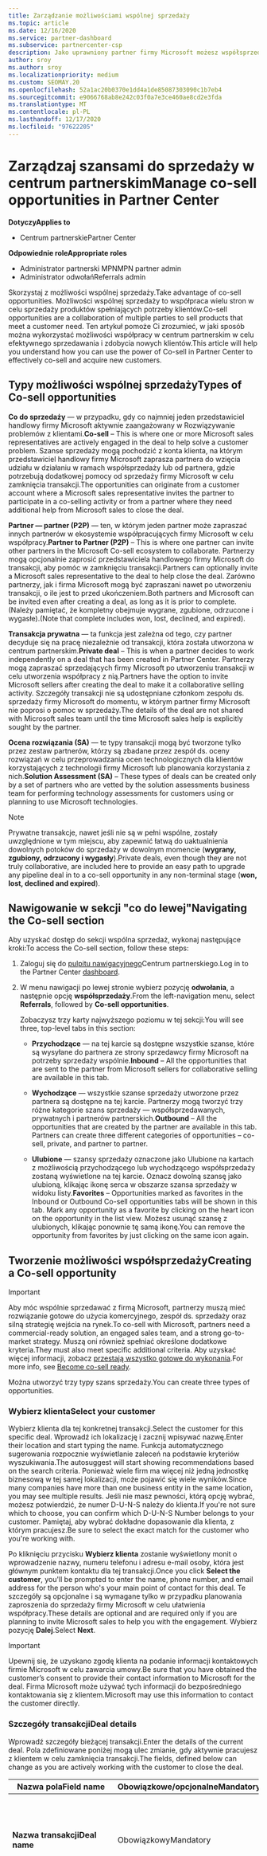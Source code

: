 ```yaml
---
title: Zarządzanie możliwościami wspólnej sprzedaży
ms.topic: article
ms.date: 12/16/2020
ms.service: partner-dashboard
ms.subservice: partnercenter-csp
description: Jako uprawniony partner firmy Microsoft możesz współsprzedawać z firmą Microsoft. Dowiedz się, jak definiować oferty, zapraszać firmę Microsoft do współpracy lub wyświetlać wysłane oferty.
author: sroy
ms.author: sroy
ms.localizationpriority: medium
ms.custom: SEOMAY.20
ms.openlocfilehash: 52a1ac20b0370e1dd4a1de85087303090c1b7eb4
ms.sourcegitcommit: e9066768ab8e242c03f0a7e3ce460ae8cd2e3fda
ms.translationtype: MT
ms.contentlocale: pl-PL
ms.lasthandoff: 12/17/2020
ms.locfileid: "97622205"
---
```

# <a name="manage-co-sell-opportunities-in-partner-center"></a><span data-ttu-id="4882a-104">Zarządzaj szansami do sprzedaży w centrum partnerskim</span><span class="sxs-lookup"><span data-stu-id="4882a-104">Manage co-sell opportunities in Partner Center</span></span>

<span data-ttu-id="4882a-105">**Dotyczy**</span><span class="sxs-lookup"><span data-stu-id="4882a-105">**Applies to**</span></span>

- <span data-ttu-id="4882a-106">Centrum partnerskie</span><span class="sxs-lookup"><span data-stu-id="4882a-106">Partner Center</span></span>

<span data-ttu-id="4882a-107">**Odpowiednie role**</span><span class="sxs-lookup"><span data-stu-id="4882a-107">**Appropriate roles**</span></span>

- <span data-ttu-id="4882a-108">Administrator partnerski MPN</span><span class="sxs-lookup"><span data-stu-id="4882a-108">MPN partner admin</span></span>
- <span data-ttu-id="4882a-109">Administrator odwołań</span><span class="sxs-lookup"><span data-stu-id="4882a-109">Referrals admin</span></span>

<span data-ttu-id="4882a-110">Skorzystaj z możliwości wspólnej sprzedaży.</span><span class="sxs-lookup"><span data-stu-id="4882a-110">Take advantage of co-sell opportunities.</span></span>  <span data-ttu-id="4882a-111">Możliwości wspólnej sprzedaży to współpraca wielu stron w celu sprzedaży produktów spełniających potrzeby klientów.</span><span class="sxs-lookup"><span data-stu-id="4882a-111">Co-sell opportunities are a collaboration of multiple parties to sell products that meet a customer need.</span></span> <span data-ttu-id="4882a-112">Ten artykuł pomoże Ci zrozumieć, w jaki sposób można wykorzystać możliwości współpracy w centrum partnerskim w celu efektywnego sprzedawania i zdobycia nowych klientów.</span><span class="sxs-lookup"><span data-stu-id="4882a-112">This article will help you understand how you can use the power of Co-sell in Partner Center to effectively co-sell and acquire new customers.</span></span>

## <a name="types-of-co-sell-opportunities"></a><span data-ttu-id="4882a-113">Typy możliwości wspólnej sprzedaży</span><span class="sxs-lookup"><span data-stu-id="4882a-113">Types of Co-sell opportunities</span></span>

<span data-ttu-id="4882a-114">**Co do sprzedaży** — w przypadku, gdy co najmniej jeden przedstawiciel handlowy firmy Microsoft aktywnie zaangażowany w Rozwiązywanie problemów z klientami.</span><span class="sxs-lookup"><span data-stu-id="4882a-114">**Co-sell** – This is where one or more Microsoft sales representatives are actively engaged in the deal to help solve a customer problem.</span></span> <span data-ttu-id="4882a-115">Szanse sprzedaży mogą pochodzić z konta klienta, na którym przedstawiciel handlowy firmy Microsoft zaprasza partnera do wzięcia udziału w działaniu w ramach współsprzedaży lub od partnera, gdzie potrzebują dodatkowej pomocy od sprzedaży firmy Microsoft w celu zamknięcia transakcji.</span><span class="sxs-lookup"><span data-stu-id="4882a-115">The opportunities can originate from a customer account where a Microsoft sales representative invites the partner to participate in a co-selling activity or from a partner where they need additional help from Microsoft sales to close the deal.</span></span>

<span data-ttu-id="4882a-116">**Partner — partner (P2P)** — ten, w którym jeden partner może zapraszać innych partnerów w ekosystemie współpracujących firmy Microsoft w celu współpracy.</span><span class="sxs-lookup"><span data-stu-id="4882a-116">**Partner to Partner (P2P)** – This is where one partner can invite other partners in the Microsoft Co-sell ecosystem to collaborate.</span></span> <span data-ttu-id="4882a-117">Partnerzy mogą opcjonalnie zaprosić przedstawiciela handlowego firmy Microsoft do transakcji, aby pomóc w zamknięciu transakcji.</span><span class="sxs-lookup"><span data-stu-id="4882a-117">Partners can optionally invite a Microsoft sales representative to the deal to help close the deal.</span></span> <span data-ttu-id="4882a-118">Zarówno partnerzy, jak i firma Microsoft mogą być zapraszani nawet po utworzeniu transakcji, o ile jest to przed ukończeniem.</span><span class="sxs-lookup"><span data-stu-id="4882a-118">Both partners and Microsoft can be invited even after creating a deal, as long as it is prior to complete.</span></span> <span data-ttu-id="4882a-119">(Należy pamiętać, że kompletny obejmuje wygrane, zgubione, odrzucone i wygasłe).</span><span class="sxs-lookup"><span data-stu-id="4882a-119">(Note that complete includes won, lost, declined, and expired).</span></span>

<span data-ttu-id="4882a-120">**Transakcja prywatna** — ta funkcja jest zależna od tego, czy partner decyduje się na pracę niezależnie od transakcji, która została utworzona w centrum partnerskim.</span><span class="sxs-lookup"><span data-stu-id="4882a-120">**Private deal** – This is when a partner decides to work independently on a deal that has been created in  Partner Center.</span></span> <span data-ttu-id="4882a-121">Partnerzy mogą zapraszać sprzedających firmy Microsoft po utworzeniu transakcji w celu utworzenia współpracy z nią.</span><span class="sxs-lookup"><span data-stu-id="4882a-121">Partners have the option to invite Microsoft sellers after creating the deal to make it a collaborative selling activity.</span></span> <span data-ttu-id="4882a-122">Szczegóły transakcji nie są udostępniane członkom zespołu ds. sprzedaży firmy Microsoft do momentu, w którym partner firmy Microsoft nie poprosi o pomoc w sprzedaży.</span><span class="sxs-lookup"><span data-stu-id="4882a-122">The details of the deal are not shared with Microsoft sales team until the time Microsoft sales help is explicitly sought by the partner.</span></span>

<span data-ttu-id="4882a-123">**Ocena rozwiązania (SA)** — te typy transakcji mogą być tworzone tylko przez zestaw partnerów, którzy są zbadane przez zespół ds. oceny rozwiązań w celu przeprowadzania ocen technologicznych dla klientów korzystających z technologii firmy Microsoft lub planowania korzystania z nich.</span><span class="sxs-lookup"><span data-stu-id="4882a-123">**Solution Assessment (SA)** – These types of deals can be created only by a set of partners who are vetted by the solution assessments business team for performing technology assessments for customers using or planning to use Microsoft technologies.</span></span>

> [!NOTE]
> <span data-ttu-id="4882a-124">Prywatne transakcje, nawet jeśli nie są w pełni wspólne, zostały uwzględnione w tym miejscu, aby zapewnić łatwą do uaktualnienia dowolnych potoków do sprzedaży w dowolnym momencie (**wygrany, zgubiony, odrzucony i wygasły**).</span><span class="sxs-lookup"><span data-stu-id="4882a-124">Private deals, even though they are not truly collaborative, are included here  to provide an easy path to upgrade any pipeline deal in to a co-sell opportunity in any non-terminal stage (**won, lost, declined and expired**).</span></span>

## <a name="navigating-the-co-sell-section"></a><span data-ttu-id="4882a-125">Nawigowanie w sekcji "co do lewej"</span><span class="sxs-lookup"><span data-stu-id="4882a-125">Navigating the Co-sell section</span></span>

<span data-ttu-id="4882a-126">Aby uzyskać dostęp do sekcji wspólna sprzedaż, wykonaj następujące kroki:</span><span class="sxs-lookup"><span data-stu-id="4882a-126">To access the Co-sell section, follow these steps:</span></span>

1. <span data-ttu-id="4882a-127">Zaloguj się do [pulpitu nawigacyjnego](https://partner.microsoft.com/dashboard)Centrum partnerskiego.</span><span class="sxs-lookup"><span data-stu-id="4882a-127">Log in to the Partner Center [dashboard](https://partner.microsoft.com/dashboard).</span></span>

2. <span data-ttu-id="4882a-128">W menu nawigacji po lewej stronie wybierz pozycję **odwołania**, a następnie opcję **współsprzedaży**.</span><span class="sxs-lookup"><span data-stu-id="4882a-128">From the left-navigation menu, select **Referrals**, followed by **Co-sell opportunities**.</span></span>

   <span data-ttu-id="4882a-129">Zobaczysz trzy karty najwyższego poziomu w tej sekcji:</span><span class="sxs-lookup"><span data-stu-id="4882a-129">You will see three, top-level tabs in this section:</span></span>

   - <span data-ttu-id="4882a-130">**Przychodzące** — na tej karcie są dostępne wszystkie szanse, które są wysyłane do partnera ze strony sprzedawcy firmy Microsoft na potrzeby sprzedaży wspólnie.</span><span class="sxs-lookup"><span data-stu-id="4882a-130">**Inbound** – All the opportunities that are sent to the partner from Microsoft sellers for collaborative selling are available in this tab.</span></span>

   - <span data-ttu-id="4882a-131">**Wychodzące** — wszystkie szanse sprzedaży utworzone przez partnera są dostępne na tej karcie. Partnerzy mogą tworzyć trzy różne kategorie szans sprzedaży — współsprzedawanych, prywatnych i partnerów partnerskich.</span><span class="sxs-lookup"><span data-stu-id="4882a-131">**Outbound** – All the opportunities that are created by the partner are available in this tab. Partners can create three different categories of opportunities – co-sell, private, and partner to partner.</span></span>

   - <span data-ttu-id="4882a-132">**Ulubione** — szansy sprzedaży oznaczone jako Ulubione na kartach z możliwością przychodzącego lub wychodzącego współsprzedaży zostaną wyświetlone na tej karcie. Oznacz dowolną szansę jako ulubioną, klikając ikonę serca w obszarze szansa sprzedaży w widoku listy.</span><span class="sxs-lookup"><span data-stu-id="4882a-132">**Favorites** – Opportunities marked as favorites in the Inbound or Outbound Co-sell opportunities tabs will be shown in this tab. Mark any opportunity as a favorite by clicking on the heart icon on the opportunity in the list view.</span></span> <span data-ttu-id="4882a-133">Możesz usunąć szansę z ulubionych, klikając ponownie tę samą ikonę.</span><span class="sxs-lookup"><span data-stu-id="4882a-133">You can remove the opportunity from favorites by just clicking on the same icon again.</span></span>

## <a name="creating-a-co-sell-opportunity"></a><span data-ttu-id="4882a-134">Tworzenie możliwości współsprzedaży</span><span class="sxs-lookup"><span data-stu-id="4882a-134">Creating a Co-sell opportunity</span></span>

> [!IMPORTANT]
> <span data-ttu-id="4882a-135">Aby móc wspólnie sprzedawać z firmą Microsoft, partnerzy muszą mieć rozwiązanie gotowe do użycia komercyjnego, zespół ds. sprzedaży oraz silną strategię wejścia na rynek.</span><span class="sxs-lookup"><span data-stu-id="4882a-135">To co-sell with Microsoft, partners need a commercial-ready solution, an engaged sales team, and a strong go-to-market strategy.</span></span> <span data-ttu-id="4882a-136">Muszą oni również spełniać określone dodatkowe kryteria.</span><span class="sxs-lookup"><span data-stu-id="4882a-136">They must also meet specific additional criteria.</span></span> <span data-ttu-id="4882a-137">Aby uzyskać więcej informacji, zobacz [przestają wszystko gotowe do wykonania](https://partner.microsoft.com/reach-customers/selling-with-microsoft#become-ready).</span><span class="sxs-lookup"><span data-stu-id="4882a-137">For more info, see [Become co-sell ready](https://partner.microsoft.com/reach-customers/selling-with-microsoft#become-ready).</span></span>

<span data-ttu-id="4882a-138">Można utworzyć trzy typy szans sprzedaży.</span><span class="sxs-lookup"><span data-stu-id="4882a-138">You can create three types of opportunities.</span></span>

### <a name="select-your-customer"></a><span data-ttu-id="4882a-139">Wybierz klienta</span><span class="sxs-lookup"><span data-stu-id="4882a-139">Select your customer</span></span>

<span data-ttu-id="4882a-140">Wybierz klienta dla tej konkretnej transakcji.</span><span class="sxs-lookup"><span data-stu-id="4882a-140">Select the customer for this specific deal.</span></span> <span data-ttu-id="4882a-141">Wprowadź ich lokalizację i zacznij wpisywać nazwę.</span><span class="sxs-lookup"><span data-stu-id="4882a-141">Enter their location and start typing the name.</span></span> <span data-ttu-id="4882a-142">Funkcja automatycznego sugerowania rozpocznie wyświetlanie zaleceń na podstawie kryteriów wyszukiwania.</span><span class="sxs-lookup"><span data-stu-id="4882a-142">The autosuggest will start showing recommendations based on the search criteria.</span></span> <span data-ttu-id="4882a-143">Ponieważ wiele firm ma więcej niż jedną jednostkę biznesową w tej samej lokalizacji, może pojawić się wiele wyników.</span><span class="sxs-lookup"><span data-stu-id="4882a-143">Since many companies have more than one business entity in the same location, you may see multiple results.</span></span> <span data-ttu-id="4882a-144">Jeśli nie masz pewności, którą opcję wybrać, możesz potwierdzić, że numer D-U-N-S należy do klienta.</span><span class="sxs-lookup"><span data-stu-id="4882a-144">If you're not sure which to choose, you can confirm which D-U-N-S Number belongs to your customer.</span></span> <span data-ttu-id="4882a-145">Pamiętaj, aby wybrać dokładne dopasowanie dla klienta, z którym pracujesz.</span><span class="sxs-lookup"><span data-stu-id="4882a-145">Be sure to select the exact match for the customer who you're working with.</span></span>

<span data-ttu-id="4882a-146">Po kliknięciu przycisku **Wybierz klienta** zostanie wyświetlony monit o wprowadzenie nazwy, numeru telefonu i adresu e-mail osoby, która jest głównym punktem kontaktu dla tej transakcji.</span><span class="sxs-lookup"><span data-stu-id="4882a-146">Once you click **Select the customer**, you'll be prompted to enter the name, phone number, and email address for the person who's your main point of contact for this deal.</span></span> <span data-ttu-id="4882a-147">Te szczegóły są opcjonalne i są wymagane tylko w przypadku planowania zaproszenia do sprzedaży firmy Microsoft w celu ułatwienia współpracy.</span><span class="sxs-lookup"><span data-stu-id="4882a-147">These details are optional and are required only if you are planning to invite Microsoft sales to help you with the engagement.</span></span> <span data-ttu-id="4882a-148">Wybierz pozycję **Dalej**.</span><span class="sxs-lookup"><span data-stu-id="4882a-148">Select **Next**.</span></span>

> [!IMPORTANT]
> <span data-ttu-id="4882a-149">Upewnij się, że uzyskano zgodę klienta na podanie informacji kontaktowych firmie Microsoft w celu zawarcia umowy.</span><span class="sxs-lookup"><span data-stu-id="4882a-149">Be sure that you have obtained the customer’s consent to provide their contact information to Microsoft for the deal.</span></span> <span data-ttu-id="4882a-150">Firma Microsoft może używać tych informacji do bezpośredniego kontaktowania się z klientem.</span><span class="sxs-lookup"><span data-stu-id="4882a-150">Microsoft may use this information to contact the customer directly.</span></span>

### <a name="deal-details"></a><span data-ttu-id="4882a-151">Szczegóły transakcji</span><span class="sxs-lookup"><span data-stu-id="4882a-151">Deal details</span></span>

<span data-ttu-id="4882a-152">Wprowadź szczegóły bieżącej transakcji.</span><span class="sxs-lookup"><span data-stu-id="4882a-152">Enter the details of the current deal.</span></span> <span data-ttu-id="4882a-153">Pola zdefiniowane poniżej mogą ulec zmianie, gdy aktywnie pracujesz z klientem w celu zamknięcia transakcji.</span><span class="sxs-lookup"><span data-stu-id="4882a-153">The fields, defined below can change as you are  actively working with the customer to close the deal.</span></span>

| <span data-ttu-id="4882a-154">**Nazwa pola**</span><span class="sxs-lookup"><span data-stu-id="4882a-154">**Field name**</span></span> | <span data-ttu-id="4882a-155">**Obowiązkowe/opcjonalne**</span><span class="sxs-lookup"><span data-stu-id="4882a-155">**Mandatory/optional**</span></span> | <span data-ttu-id="4882a-156">**Szczegóły**</span><span class="sxs-lookup"><span data-stu-id="4882a-156">**Details**</span></span> |
|-------------|--------|-------|
|<span data-ttu-id="4882a-157">**Nazwa transakcji**</span><span class="sxs-lookup"><span data-stu-id="4882a-157">**Deal name**</span></span> | <span data-ttu-id="4882a-158">Obowiązkowy</span><span class="sxs-lookup"><span data-stu-id="4882a-158">Mandatory</span></span> | <span data-ttu-id="4882a-159">Przyjazna nazwa umożliwiająca zidentyfikowanie transakcji w późniejszym czasie.</span><span class="sxs-lookup"><span data-stu-id="4882a-159">The friendly name to identify your deal at a later point of time.</span></span> |
|<span data-ttu-id="4882a-160">**Lokalizacja**</span><span class="sxs-lookup"><span data-stu-id="4882a-160">**Location**</span></span>| <span data-ttu-id="4882a-161">Obowiązkowy</span><span class="sxs-lookup"><span data-stu-id="4882a-161">Mandatory</span></span> | <span data-ttu-id="4882a-162">Zakres lokalizacji MPN odwołania.</span><span class="sxs-lookup"><span data-stu-id="4882a-162">The MPN location scope of the referral.</span></span> <span data-ttu-id="4882a-163">Odwołania do użytkowników z tym zakresem lokalizacji mogą wyświetlać odwołania, jeśli są one częścią zespołu.</span><span class="sxs-lookup"><span data-stu-id="4882a-163">Referral users with this location scope can view the referrals if they are part of the team.</span></span> <span data-ttu-id="4882a-164">Administratorzy odwołań i Administratorzy odwołań z zakresem globalnym mogą przeglądać odwołania niezależnie od lokalizacji.</span><span class="sxs-lookup"><span data-stu-id="4882a-164">Referral admins and referral admins with global scope can view the referrals irrespective of the location.</span></span> <span data-ttu-id="4882a-165">Nie można edytować lokalizacji po utworzeniu odwołania.</span><span class="sxs-lookup"><span data-stu-id="4882a-165">Location cannot be edited after creating the referral.</span></span>|
|<span data-ttu-id="4882a-166">**Szacowana wartość**</span><span class="sxs-lookup"><span data-stu-id="4882a-166">**Estimated value**</span></span> | <span data-ttu-id="4882a-167">Obowiązkowy</span><span class="sxs-lookup"><span data-stu-id="4882a-167">Mandatory</span></span> | <span data-ttu-id="4882a-168">Wartość transakcji na podstawie informacji dostępnych podczas tworzenia transakcji.</span><span class="sxs-lookup"><span data-stu-id="4882a-168">The value of the deal based on the information available while creating the deal.</span></span>|
|<span data-ttu-id="4882a-169">**Szacowana data zamknięcia**</span><span class="sxs-lookup"><span data-stu-id="4882a-169">**Estimated close date**</span></span>| <span data-ttu-id="4882a-170">Obowiązkowy</span><span class="sxs-lookup"><span data-stu-id="4882a-170">Mandatory</span></span>| <span data-ttu-id="4882a-171">Data, o którą oczekuje się zamknięcia transakcji z klientem.</span><span class="sxs-lookup"><span data-stu-id="4882a-171">The date by which you expect to close the deal with the customer.</span></span> |
|<span data-ttu-id="4882a-172">**IDENTYFIKATOR PROGRAMU CRM**</span><span class="sxs-lookup"><span data-stu-id="4882a-172">**CRM ID**</span></span>| <span data-ttu-id="4882a-173">Opcjonalne</span><span class="sxs-lookup"><span data-stu-id="4882a-173">Optional</span></span> | <span data-ttu-id="4882a-174">Oznacz rozproszenie o IDENTYFIKATORze szansy sprzedaży w odpowiednim programie CRM do śledzenia celu.</span><span class="sxs-lookup"><span data-stu-id="4882a-174">Tag the deal with the ID of the opportunity in your respective CRM for tracking purpose.</span></span>|
|<span data-ttu-id="4882a-175">**Identyfikator kampanii marketingowej**</span><span class="sxs-lookup"><span data-stu-id="4882a-175">**Marketing campaign ID**</span></span>| <span data-ttu-id="4882a-176">Opcjonalne</span><span class="sxs-lookup"><span data-stu-id="4882a-176">Optional</span></span> | <span data-ttu-id="4882a-177">Przechwyć kampanię marketingową, która spowodowała zawarcie transakcji.</span><span class="sxs-lookup"><span data-stu-id="4882a-177">Capture the marketing campaign that resulted in the deal.</span></span> <span data-ttu-id="4882a-178">To zgłoszenie może pomóc w śledzeniu zwrotu z inwestycji w pewnej kampanii, jeśli wszystkie transakcje pochodzące z kampanii mają taki sam identyfikator.</span><span class="sxs-lookup"><span data-stu-id="4882a-178">This filed can help you track the ROI of a certain campaign if you tag all the deals originating from the campaign with the same ID.</span></span>|
|<span data-ttu-id="4882a-179">**Uwagi**</span><span class="sxs-lookup"><span data-stu-id="4882a-179">**Notes**</span></span>| <span data-ttu-id="4882a-180">Opcjonalne</span><span class="sxs-lookup"><span data-stu-id="4882a-180">Optional</span></span> | <span data-ttu-id="4882a-181">Zaktualizuj wszystkie najnowsze informacje, aby zapewnić widoczność innym pracownikom firmy, którzy pracują w tej samej transakcji, lub próbując zrozumieć bieżący stan transakcji.</span><span class="sxs-lookup"><span data-stu-id="4882a-181">Update all the latest information to provide visibility to other employees from your company working on the same deal or trying to understand the current state of the deal.</span></span> <span data-ttu-id="4882a-182">Można go również użyć jako komunikacji na potrzeby dyskusji między sprzedawcami firmy Microsoft a innymi partnerami firmy.</span><span class="sxs-lookup"><span data-stu-id="4882a-182">You can also use this as a communication on record for discussions between Microsoft sellers/other partners with your company.</span></span>|

### <a name="add-team-members"></a><span data-ttu-id="4882a-183">Dodawanie członków zespołu</span><span class="sxs-lookup"><span data-stu-id="4882a-183">Add team members</span></span>

<span data-ttu-id="4882a-184">Po dodaniu szczegółów dotyczących transakcji Dodaj pracowników, którzy będą pracować nad tym konkretną.</span><span class="sxs-lookup"><span data-stu-id="4882a-184">After adding the deal details, add the employees that will be working on this specific deal.</span></span> <span data-ttu-id="4882a-185">Musisz wprowadzić nazwę, numer telefonu i adres e-mail pracownika.</span><span class="sxs-lookup"><span data-stu-id="4882a-185">You will need to enter the name, phone number, and email address of the employee.</span></span> <span data-ttu-id="4882a-186">Te szczegóły są obowiązkowe i należy mieć co najmniej jeden kontakt ze wszystkimi szczegółami wprowadzonymi w celu utworzenia transakcji.</span><span class="sxs-lookup"><span data-stu-id="4882a-186">These details are mandatory, and you need to have at least one contact with all the details entered for you to create a deal.</span></span> <span data-ttu-id="4882a-187">Te szczegóły można zmienić nawet po utworzeniu transakcji.</span><span class="sxs-lookup"><span data-stu-id="4882a-187">These details can be changed even after creating a deal.</span></span> <span data-ttu-id="4882a-188">Ostatnie kontakty z poprzednich transakcji są wyświetlane po prawej stronie, aby szybko dodać je do transakcji.</span><span class="sxs-lookup"><span data-stu-id="4882a-188">Recent contacts from your previous deals are shown on the right side for you to quickly add them to the deal.</span></span> <span data-ttu-id="4882a-189">W przypadku transakcji P2P zespół może mieć pracowników firmy i firmy, którzy wysyłają zaproszenie.</span><span class="sxs-lookup"><span data-stu-id="4882a-189">For P2P deals, the team can have employees from both your company and the company sending the invitation.</span></span>

### <a name="add-solutions"></a><span data-ttu-id="4882a-190">Dodaj rozwiązania</span><span class="sxs-lookup"><span data-stu-id="4882a-190">Add solution(s)</span></span>

<span data-ttu-id="4882a-191">W tej sekcji należy podać informacje dotyczące rozwiązań, które będą częścią tej transakcji.</span><span class="sxs-lookup"><span data-stu-id="4882a-191">In this section, you need to provide the information related to the solutions that will be part of this deal.</span></span> <span data-ttu-id="4882a-192">Jest to sekcja obowiązkowa, w której należy dodać co najmniej jedno rozwiązanie do tworzenia transakcji.</span><span class="sxs-lookup"><span data-stu-id="4882a-192">This is a mandatory section where you must add at least one solution to create a deal.</span></span> <span data-ttu-id="4882a-193">Szczegóły rozwiązania można zmienić po utworzeniu transakcji.</span><span class="sxs-lookup"><span data-stu-id="4882a-193">The solution details can be changed after creating a deal.</span></span> <span data-ttu-id="4882a-194">Istnieje wiele typów rozwiązań, które można dodać do transakcji, które opisano poniżej.</span><span class="sxs-lookup"><span data-stu-id="4882a-194">There are multiple types of solutions that can be added to a deal, which are described below</span></span>

- <span data-ttu-id="4882a-195">**Moje rozwiązania firmy:** Są to wspólne rozwiązania, które są publikowane przez firmę</span><span class="sxs-lookup"><span data-stu-id="4882a-195">**My company’s solutions:** These are co-sell ready solutions that are published by your company</span></span>
- <span data-ttu-id="4882a-196">**Firma Microsoft:** Są to rozwiązania należące do firmy Microsoft</span><span class="sxs-lookup"><span data-stu-id="4882a-196">**Microsoft:** These are solutions owned by Microsoft</span></span>
- <span data-ttu-id="4882a-197">**Inne rozwiązania innych firm:** Są to wspólne rozwiązania, które są publikowane przez innych partnerów w ekosystemie współpracujących firmy Microsoft.</span><span class="sxs-lookup"><span data-stu-id="4882a-197">**Other third-party solutions:** These are co-sell ready solutions that are published by other partners in the Microsoft co-sell ecosystem</span></span>
- <span data-ttu-id="4882a-198">**Oceny rozwiązań:** Są to typy oceny, których uprawniony partner może wybrać w zależności od potrzeb klienta</span><span class="sxs-lookup"><span data-stu-id="4882a-198">**Solution Assessments:** These are the assessment types, which an eligible partner can select based on the customer need</span></span>

> [!Important]
> <span data-ttu-id="4882a-199">Można wybrać tylko jeden typ oceny dla transakcji oceny rozwiązania i nie można dodać innych rozwiązań.</span><span class="sxs-lookup"><span data-stu-id="4882a-199">Only one assessment type can be selected for a solution assessment deal and no other solutions can be added.</span></span> <span data-ttu-id="4882a-200">Po wybraniu oceny rozwiązania partner musi wybrać lokalizację, dla której jest tworzona Ocena.</span><span class="sxs-lookup"><span data-stu-id="4882a-200">Once a solution assessment is selected, the partner has to choose the location for which the assessment is being created.</span></span> <span data-ttu-id="4882a-201">Jest to niezbędny do poprawnego wypłaty zachęt.</span><span class="sxs-lookup"><span data-stu-id="4882a-201">This is needed for correct incentive payouts.</span></span>

<span data-ttu-id="4882a-202">Gdy udostępnisz informacje o rozwiązaniu, wybierz pozycję Dalej, aby przejść do sekcji, w której można określić typ sprzedaży.</span><span class="sxs-lookup"><span data-stu-id="4882a-202">Once you have provided the solution information, select Next to move to the section where you can decide the selling type.</span></span> <span data-ttu-id="4882a-203">Dostępne są trzy opcje w przypadku wybrania rozwiązań z pierwszych trzech opcji, a nie oceny rozwiązania:</span><span class="sxs-lookup"><span data-stu-id="4882a-203">You have three options if you chose solutions from the first three options and not a solution assessment:</span></span>

<span data-ttu-id="4882a-204">**Transakcja prywatna**: w przypadku braku zaproszenia do firmy Microsoft i utworzenia zaangażowania w tym kroku będzie to typ potoku prywatnego.</span><span class="sxs-lookup"><span data-stu-id="4882a-204">**Private deal**: If you don’t invite Microsoft and create an engagement at this step, it will be of the type private pipeline.</span></span> <span data-ttu-id="4882a-205">Sprzedawcy firmy Microsoft nie będą mieli wglądu w szczegółowe informacje dotyczące tej transakcji.</span><span class="sxs-lookup"><span data-stu-id="4882a-205">Microsoft sellers will have no visibility into the details of this deal.</span></span>

> [!Important]
> <span data-ttu-id="4882a-206">Rejestracja transakcji nie ma zastosowania do prywatnych transakcji.</span><span class="sxs-lookup"><span data-stu-id="4882a-206">Deal registration is not applicable for Private deals.</span></span> <span data-ttu-id="4882a-207">Należy zachować ostrożność podczas tworzenia prywatnej transakcji z kwalifikującymi się rozwiązaniami, ponieważ nie będą one kwalifikować się do rejestracji transakcji w centrum partnerskim.</span><span class="sxs-lookup"><span data-stu-id="4882a-207">Exercise caution while creating a private deal with incentive eligible solutions as they will not be eligible for deal registration in Partner Center.</span></span>

<span data-ttu-id="4882a-208">Sprzedaż w ramach tej samej **transakcji:** W przypadku wybrania opcji innej niż domyślny wybór dla pytania **"zidentyfikuj typ pomocy, którą lubisz od firmy Microsoft"**, rozpatruje, gdzie sprzedawca firmy Microsoft może pomóc Ci w zamknięciu transakcji.</span><span class="sxs-lookup"><span data-stu-id="4882a-208">**Co-sell deal:** If you select any option other than the default selection for the question **“Identify the type of help you'd like from Microsoft”**, the deal turns in to a co-sell deal where a Microsoft seller can potentially help you with closing the deal.</span></span> <span data-ttu-id="4882a-209">Prośba o pomoc od firmy Microsoft nie gwarantuje, że sprzedawca firmy Microsoft weźmie udział w transakcji.</span><span class="sxs-lookup"><span data-stu-id="4882a-209">A request for help from Microsoft is no guarantee that a Microsoft seller will participate in the deal.</span></span> <span data-ttu-id="4882a-210">Przedstawiciele sprzedaży firmy Microsoft mają 14 dni, aby zdecydować, czy chcą wziąć udział w programie.</span><span class="sxs-lookup"><span data-stu-id="4882a-210">Microsoft sales representatives have 14 days to decide if they want to participate.</span></span> <span data-ttu-id="4882a-211">W sekcji uwagi upewnij się, że chcesz zidentyfikować odpowiedni typ pomocy.</span><span class="sxs-lookup"><span data-stu-id="4882a-211">In the notes section, be sure to identify the type of help you want.</span></span>

<span data-ttu-id="4882a-212">**Transakcja partnerska-partner (P2P)**: można zaprosić innych partnerów do rozpatrzenia przez kliknięcie linku partnera zaproszenia.</span><span class="sxs-lookup"><span data-stu-id="4882a-212">**Partner to Partner (P2P) deal**: You can invite other partners to the deal by clicking on the Invite partner link.</span></span> <span data-ttu-id="4882a-213">Poniżej znajduje się proces tworzenia transakcji P2P.</span><span class="sxs-lookup"><span data-stu-id="4882a-213">Below is the process for creating a P2P deal.</span></span>

- <span data-ttu-id="4882a-214">**Wybierz partnera:** Po kliknięciu pozycji Zaproś partnera będzie można rozpocząć wpisywanie nazwy partnera, aby uzyskać sugerowaną listę partnerów pasujących do nazwy, która została wprowadzona.</span><span class="sxs-lookup"><span data-stu-id="4882a-214">**Select a partner:** After clicking on Invite partner, you will be able to  start typing the partner name to get suggested list of partners matching the name that you are entering.</span></span> <span data-ttu-id="4882a-215">Wybierz partnera, który Cię interesuje, aby wypełnić dodatkowe informacje dla danego partnera.</span><span class="sxs-lookup"><span data-stu-id="4882a-215">Select the partner you are interested in to fill additional details for that partner.</span></span> <span data-ttu-id="4882a-216">Możesz wyszukać partnerów, którzy znajdują się w ekosystemie współpracujących firmy Microsoft, i są transakcyjne w centrum partnerskim.</span><span class="sxs-lookup"><span data-stu-id="4882a-216">You can only search for partners who are in the Microsoft Co-sell ecosystem and are transacting in Partner Center.</span></span>

- <span data-ttu-id="4882a-217">**Szacowana data zamknięcia:** Jest to data, o którą zaproszony Partner powinien zakończyć swoją część transakcji.</span><span class="sxs-lookup"><span data-stu-id="4882a-217">**Estimated close date:** This is the date by which you expect the invited partner to complete their part of the deal.</span></span> <span data-ttu-id="4882a-218">Data jest wstępnie wypełniona, aby można było zmodyfikować datę tylko w razie potrzeby.</span><span class="sxs-lookup"><span data-stu-id="4882a-218">The date is pre-filled so that you can choose to modify the date only if necessary.</span></span> <span data-ttu-id="4882a-219">Jest to pole wymagane i może być edytowane przez partnera, który jest zapraszany po utworzeniu transakcji.</span><span class="sxs-lookup"><span data-stu-id="4882a-219">It is a mandatory field and can be edited by the partner you are inviting after creating the deal.</span></span> <span data-ttu-id="4882a-220">Nie można zmodyfikować tego pola po utworzeniu transakcji.</span><span class="sxs-lookup"><span data-stu-id="4882a-220">You can’t modify this field after creating the deal.</span></span>

- <span data-ttu-id="4882a-221">**Szacowana wartość i waluta:** Jest to wartość, którą zaproszony Partner będzie miał w ogólnej transakcji.</span><span class="sxs-lookup"><span data-stu-id="4882a-221">**Estimated value and currency:** This is the value of the deal that the invited partner will have in the overall deal.</span></span> <span data-ttu-id="4882a-222">Upewnij się, że wprowadzasz poprawną wartość w tym miejscu, aby zaproszony partner mógł zdecydować, czy chcą być częścią transakcji.</span><span class="sxs-lookup"><span data-stu-id="4882a-222">Make sure that you enter correct value here so that the invited partner can decide if they want to be a part of the deal or not.</span></span> <span data-ttu-id="4882a-223">Zaproszony partner może zmienić tę wartość po utworzeniu transakcji.</span><span class="sxs-lookup"><span data-stu-id="4882a-223">The invited partner can change this value after creating the deal.</span></span> <span data-ttu-id="4882a-224">Nie można zmodyfikować tego pola po utworzeniu transakcji.</span><span class="sxs-lookup"><span data-stu-id="4882a-224">You cannot modify this field after creating the deal.</span></span>

- <span data-ttu-id="4882a-225">**Uwagi:** Dodaj szczegóły dotyczące przyczyny zapraszania partnera jako części tej transakcji.</span><span class="sxs-lookup"><span data-stu-id="4882a-225">**Notes:** Add the details for why you are inviting the partner to be a part of this deal.</span></span> <span data-ttu-id="4882a-226">Szczegółowe informacje pomogą w zaproszeniu partnera zdecydować, czy chcą wziąć udział w programie.</span><span class="sxs-lookup"><span data-stu-id="4882a-226">Detailed information will help the invited partner to decide if they want to participate.</span></span>

- <span data-ttu-id="4882a-227">**Dodaj zespół:** Dodaj pracowników z firmy, którzy będą pracować z zaproszonym partnerem.</span><span class="sxs-lookup"><span data-stu-id="4882a-227">**Add your team:** Add the employees from your company who will be working with the invited partner.</span></span> <span data-ttu-id="4882a-228">Jeśli zaproszony partner zaakceptuje daną transpozycję, może dodać własnych pracowników, aby obie firmy miały wgląd w całą współpracę zespołową.</span><span class="sxs-lookup"><span data-stu-id="4882a-228">If the invited partner accepts the deal, they can add their own employees so that both companies have a view of the entire team collaborating on the deal.</span></span> <span data-ttu-id="4882a-229">Te szczegóły można modyfikować tylko przed utworzeniem transakcji.</span><span class="sxs-lookup"><span data-stu-id="4882a-229">You can only modify these details before creating the deal.</span></span> <span data-ttu-id="4882a-230">Szczegóły pracownika wprowadzone w danych dotyczących transakcji są wstępnie wypełnione, aby ułatwić wybranie pracowników, którzy pracują z tym konkretnym partnerem.</span><span class="sxs-lookup"><span data-stu-id="4882a-230">Employee details entered in your deal data are pre-filled to make it easier for you to choose the employees who be working with this specific partner.</span></span>

- <span data-ttu-id="4882a-231">**Dodawanie rozwiązań:**  Dodaj rozwiązania, które mają zostać wprowadzone przez partnera zaproszonego do tabeli.</span><span class="sxs-lookup"><span data-stu-id="4882a-231">**Add solutions:**  Add the solutions that you want the invited partner to bring to the table.</span></span> <span data-ttu-id="4882a-232">Co najmniej jedno rozwiązanie jest obowiązkowe.</span><span class="sxs-lookup"><span data-stu-id="4882a-232">At least one solution is mandatory.</span></span> <span data-ttu-id="4882a-233">Zaproszony partner może zmodyfikować rozwiązania po zaakceptowaniu zaproszenia.</span><span class="sxs-lookup"><span data-stu-id="4882a-233">The invited partner can modify the solutions once they accept the invitation.</span></span>

- <span data-ttu-id="4882a-234">**Zidentyfikuj typ pomocy:** Zidentyfikuj typ pomocy: na koniec Zidentyfikuj potrzebną pomoc od partnera zaproszonego.</span><span class="sxs-lookup"><span data-stu-id="4882a-234">**Identify the type of help:** Identify the type of help:  Finally, identify the specific help you need from the invited partner.</span></span>

<span data-ttu-id="4882a-235">Powtórz tę czynność dla wszystkich partnerów, którzy chcą zaprosić do tej transakcji.</span><span class="sxs-lookup"><span data-stu-id="4882a-235">Repeat this for all the partners you want to invite to be a part of this deal.</span></span> <span data-ttu-id="4882a-236">Partnerowi zajmującemu się współdziałaniem może być również sprzedawca firmy Microsoft, w którym Zapraszamy firmę Microsoft i jej partnerów do zawarcia umowy.</span><span class="sxs-lookup"><span data-stu-id="4882a-236">A partner to partner deal can also have Microsoft seller involved where you are inviting both Microsoft and the partners to the deal.</span></span> <span data-ttu-id="4882a-237">Możesz również zaprosić firmę Microsoft i partnerów później, po utworzeniu transakcji.</span><span class="sxs-lookup"><span data-stu-id="4882a-237">You can also invite both Microsoft and the partners later, after creating the deal.</span></span>

## <a name="responding-to-a-co-sell-opportunity"></a><span data-ttu-id="4882a-238">Reagowanie na okazję do sprzedaży</span><span class="sxs-lookup"><span data-stu-id="4882a-238">Responding to a co-sell opportunity</span></span>

<span data-ttu-id="4882a-239">Każda szansa sprzedaży jest przenoszona przez cały cykl życia.</span><span class="sxs-lookup"><span data-stu-id="4882a-239">Each opportunity moves through a life cycle of its own.</span></span>

### <a name="received-stage"></a><span data-ttu-id="4882a-240">Otrzymany etap</span><span class="sxs-lookup"><span data-stu-id="4882a-240">Received stage</span></span>

<span data-ttu-id="4882a-241">Jeśli na tym etapie otrzymasz nową okazję do sprzedaży od sprzedawcy firmy Microsoft lub z innych partnerów w ekosystemie współpracujących firmy Microsoft, zapoznaj się ze szczegółowymi informacjami i możesz skontaktować się z klientem, aby dowiedzieć się więcej o ich potrzebach biznesowych.</span><span class="sxs-lookup"><span data-stu-id="4882a-241">In this stage, if you have received a new Co-sell opportunity either from a Microsoft seller or from other partners in the Microsoft Co-sell ecosystem, review the details, and feel free to contact the customer if you want to learn more about their business needs.</span></span> <span data-ttu-id="4882a-242">Na tym etapie można wykonać dwie czynności.</span><span class="sxs-lookup"><span data-stu-id="4882a-242">You can take two actions in this stage.</span></span> <span data-ttu-id="4882a-243">Zaakceptuj lub Odrzuć odwołanie:</span><span class="sxs-lookup"><span data-stu-id="4882a-243">accept or decline the referral:</span></span>

- <span data-ttu-id="4882a-244">**Zaakceptuj:** Wprowadź nazwę transakcji, Edytuj szacowaną wartość transakcji i szacowany okres zakupu na podstawie przeglądu.</span><span class="sxs-lookup"><span data-stu-id="4882a-244">**Accept:** Enter a name for the deal, edit the estimated deal value, and the estimated purchase timeframe based on your review.</span></span> <span data-ttu-id="4882a-245">Po nawiązaniu kontaktu z klientem należy podać informacje w polu **uwagi** , aby dowiedzieć się więcej o tym, czego szuka klient.</span><span class="sxs-lookup"><span data-stu-id="4882a-245">Once you established the contact with the customer, you should provide info in the **Notes** field to explain more about what the customer is looking for.</span></span> <span data-ttu-id="4882a-246">Opcjonalnie możesz wprowadzić identyfikator programu CRM (tylko w przypadku odwołania), identyfikator kampanii marketingowej, który spowodował odpowiednią okazję i dodać kontakty z firmy, która będzie działać w ramach tej transakcji.</span><span class="sxs-lookup"><span data-stu-id="4882a-246">You can optionally enter your CRM ID here (for your reference only), the marketing campaign ID that resulted in the respective opportunity and add contacts from your company who will be working on this deal.</span></span>

- <span data-ttu-id="4882a-247">Gdy skończysz, wybierz pozycję **dalej**.</span><span class="sxs-lookup"><span data-stu-id="4882a-247">When you're finished, select **Next**.</span></span> <span data-ttu-id="4882a-248">Przeniesiemy odwołanie na **kolejny etap**, co oznacza, że planujesz aktywnie współpracować z klientem w celu rozwiązania ich potrzeb.</span><span class="sxs-lookup"><span data-stu-id="4882a-248">We'll move the referral to **the next stage**, which means you plan to actively engage with the customer to address their need.</span></span> <span data-ttu-id="4882a-249">Będziemy również używać tych informacji, aby pomóc w znalezieniu podobnych transakcji w przyszłości.</span><span class="sxs-lookup"><span data-stu-id="4882a-249">We'll also use this information to help you find similar deals in the future.</span></span>

- <span data-ttu-id="4882a-250">**Odrzuć**: Wybierz przyczynę odrzucenia transakcji i Dodaj wszelkie uwagi, które chcesz dołączyć, a następnie wybierz pozycję **Zamknij**.</span><span class="sxs-lookup"><span data-stu-id="4882a-250">**Decline**: Select the reason you're declining the deal and add any notes you'd like to include, then select **Close deal**.</span></span> <span data-ttu-id="4882a-251">Archiwizujemy go jako **odrzucony** i powiadomi firmę Microsoft lub partnera, który wysłał Ci tę okazję.</span><span class="sxs-lookup"><span data-stu-id="4882a-251">We'll archive it as **Declined** and notify either Microsoft or the partner who sent you this opportunity.</span></span>

- <span data-ttu-id="4882a-252">Jeśli nie odpowiesz w wyznaczonym czasie (obecnie 14 dni), będziemy archiwizować ją jako **wygasłą** i powiadomić firmę Microsoft lub partnera, który wysłał tę możliwość.</span><span class="sxs-lookup"><span data-stu-id="4882a-252">If you don't respond within the allotted time (currently 14 days), we'll archive it as **Expired** and notify either Microsoft or the partner who sent you this opportunity.</span></span>

### <a name="accepted-stage"></a><span data-ttu-id="4882a-253">Zaakceptowany etap</span><span class="sxs-lookup"><span data-stu-id="4882a-253">Accepted stage</span></span>

<span data-ttu-id="4882a-254">Pracuj w celu zamknięcia transakcji z klientem.</span><span class="sxs-lookup"><span data-stu-id="4882a-254">Work to close the deal with the customer.</span></span> <span data-ttu-id="4882a-255">Jeśli chcesz zmienić wszystkie informacje podane dla zaakceptowanego odwołania, wybierz pozycję **Edytuj**.</span><span class="sxs-lookup"><span data-stu-id="4882a-255">If you want to change any of the information you've provided for an accepted referral, select **Edit**.</span></span> <span data-ttu-id="4882a-256">Następnie można zaktualizować nazwę transakcji, szacowaną datę zakupu, szacowaną wartość, notatki, identyfikator CRM i/lub identyfikator kampanii marketingowej.</span><span class="sxs-lookup"><span data-stu-id="4882a-256">You can then update the deal name, estimated purchase date, estimated value, notes, CRM ID and/or the marketing campaign ID.</span></span>  <span data-ttu-id="4882a-257">Możesz również wybrać pozycję **Dodaj zespół** , aby podać imię i nazwisko, numer telefonu i adresy e-mail osób, które pracują nad pracą.</span><span class="sxs-lookup"><span data-stu-id="4882a-257">You can also select **Add your team** to provide the name, phone number, and email addresses of any additional people who are working on the deal.</span></span> <span data-ttu-id="4882a-258">Rozwiązania można także edytować w zależności od potrzeb klientów.</span><span class="sxs-lookup"><span data-stu-id="4882a-258">Solutions can also be edited based on the customer need.</span></span>

<span data-ttu-id="4882a-259">Wszystkie utworzone przez Ciebie oferty są domyślnie w akceptowanym etapie.</span><span class="sxs-lookup"><span data-stu-id="4882a-259">All the deals you have created are in Accepted stage by default.</span></span>

<span data-ttu-id="4882a-260">Po rozpoczęciu pracy nad pracą możesz podać szczegóły postępu wykonywanego przez oznaczenie etapów sprzedaży w cyklu życia transakcji.</span><span class="sxs-lookup"><span data-stu-id="4882a-260">Once you started working on the deal, you can provide the details of the progress that you are making by marking the sales stages in the deal lifecycle.</span></span> <span data-ttu-id="4882a-261">Cykl życia transakcji obejmuje cztery etapy od wstępnego przyjęcia lub utworzenia, a ostatecznie wygrane lub utracone etapy, jak wspomniano poniżej.</span><span class="sxs-lookup"><span data-stu-id="4882a-261">There are four stages in the deal lifecycle apart from the initial acceptance or creation and the final won or lost stages as mentioned below.</span></span> <span data-ttu-id="4882a-262">Podanie tych szczegółów jest opcjonalne, ale zdecydowanie zaleca się ich udostępnienie, aby uzyskać pomoc techniczną od przedstawicieli sprzedaży firmy Microsoft w ramach transakcji współsprzedaży.</span><span class="sxs-lookup"><span data-stu-id="4882a-262">Providing these details is optional, but you are highly encouraged to share these to get stage appropriate help from Microsoft sales representatives in a Co-sell deal.</span></span>

:::image type="content" source="images/pscmigration/salesstage.png" alt-text="Obraz przedstawiający cykl życia transakcji, w którym można oznaczyć etap sprzedaży.":::

> [!Note]
> <span data-ttu-id="4882a-264">Etapy sprzedaży różnią się w zależności od tego, czy transakcja jest przedmiotem oceny rozwiązania.</span><span class="sxs-lookup"><span data-stu-id="4882a-264">The sales stages will vary if the deal is a solution assessment deal.</span></span> <span data-ttu-id="4882a-265">Oznaczenie etapu sprzedaży jest również **obowiązkowe** w przypadku transakcji oceny rozwiązań.</span><span class="sxs-lookup"><span data-stu-id="4882a-265">Marking sales stage is also **mandatory** for solution assessment deals.</span></span> <span data-ttu-id="4882a-266">Przycisk **kupione** zostanie włączony dopiero po oznaczeniu wszystkich etapów sprzedaży jako ukończonych przez partnera.</span><span class="sxs-lookup"><span data-stu-id="4882a-266">**Won** button will be enabled only after all the sales stages are marked as complete by the partner.</span></span>

<span data-ttu-id="4882a-267">Poniżej znajduje się tabela przedstawiająca etapy sprzedaży i odpowiadające im wartości procentowe dla transakcji innych niż oceny rozwiązań określone przez system referencyjny Centrum partnerskiego firmy Microsoft.</span><span class="sxs-lookup"><span data-stu-id="4882a-267">Below is the table showing the sales stages and the corresponding percentages for deals other than solution assessments as determined by the Microsoft Partner Center referrals system.</span></span>

|<span data-ttu-id="4882a-268">**Nazwa etapu sprzedaży**</span><span class="sxs-lookup"><span data-stu-id="4882a-268">**Sales stage name**</span></span>|<span data-ttu-id="4882a-269">**Procent etapu sprzedaży**</span><span class="sxs-lookup"><span data-stu-id="4882a-269">**Sales stage percentage**</span></span>|<span data-ttu-id="4882a-270">**Definicja etapu sprzedaży**</span><span class="sxs-lookup"><span data-stu-id="4882a-270">**Definition of sales stage**</span></span>|
|:----|:-----|:-----|
|<span data-ttu-id="4882a-271">Utworzone</span><span class="sxs-lookup"><span data-stu-id="4882a-271">Created</span></span>|<span data-ttu-id="4882a-272">10%</span><span class="sxs-lookup"><span data-stu-id="4882a-272">10%</span></span>|<span data-ttu-id="4882a-273">Tworzenie transakcji wychodzącej.</span><span class="sxs-lookup"><span data-stu-id="4882a-273">Creating an outbound deal.</span></span>|
|<span data-ttu-id="4882a-274">Zaakceptowano</span><span class="sxs-lookup"><span data-stu-id="4882a-274">Accepted</span></span>|<span data-ttu-id="4882a-275">10%</span><span class="sxs-lookup"><span data-stu-id="4882a-275">10%</span></span>|<span data-ttu-id="4882a-276">Akceptowanie transakcji przychodzącej.</span><span class="sxs-lookup"><span data-stu-id="4882a-276">Accepting an inbound deal.</span></span>|
|<span data-ttu-id="4882a-277">Zakwalifikowane</span><span class="sxs-lookup"><span data-stu-id="4882a-277">Qualified</span></span>|<span data-ttu-id="4882a-278">20%</span><span class="sxs-lookup"><span data-stu-id="4882a-278">20%</span></span>|<span data-ttu-id="4882a-279">Zakwalifikowanie wartości transakcji i wymagań klienta przed dalszym kontynuowaniem.</span><span class="sxs-lookup"><span data-stu-id="4882a-279">Qualifying the value of the deal and the customer requirements before proceeding further.</span></span>|
|<span data-ttu-id="4882a-280">Przygotowany</span><span class="sxs-lookup"><span data-stu-id="4882a-280">Developed</span></span>|<span data-ttu-id="4882a-281">40%</span><span class="sxs-lookup"><span data-stu-id="4882a-281">40%</span></span>|<span data-ttu-id="4882a-282">Opracowywanie dalszych informacji w celu zrozumienia szczegółowych wymagań w celu przygotowania koncepcji lub wszelkich innych artefaktów wymaganych do formalnej propozycji.</span><span class="sxs-lookup"><span data-stu-id="4882a-282">Developing the deal further to understand the detailed requirements to either prepare a POC or any other artifacts required for a formal proposal.</span></span>|
|<span data-ttu-id="4882a-283">Proponowane</span><span class="sxs-lookup"><span data-stu-id="4882a-283">Proposed</span></span>|<span data-ttu-id="4882a-284">60%</span><span class="sxs-lookup"><span data-stu-id="4882a-284">60%</span></span>|<span data-ttu-id="4882a-285">Dokonanie formalnej propozycji klienta na podstawie ich wymagań.</span><span class="sxs-lookup"><span data-stu-id="4882a-285">Making a formal proposal to the customer based on their requirements.</span></span>|
|<span data-ttu-id="4882a-286">Wynegocjowanym</span><span class="sxs-lookup"><span data-stu-id="4882a-286">Negotiated</span></span>|<span data-ttu-id="4882a-287">80%</span><span class="sxs-lookup"><span data-stu-id="4882a-287">80%</span></span>|<span data-ttu-id="4882a-288">Negocjowanie ostatecznych terminów w oparciu o propozycję uzyskania stanu końcowego — wygrywające lub tracące ofertę.</span><span class="sxs-lookup"><span data-stu-id="4882a-288">Negotiating the final terms based on the proposal to get to the final state – winning or losing the deal.</span></span>|
|<span data-ttu-id="4882a-289">Uzyskany</span><span class="sxs-lookup"><span data-stu-id="4882a-289">Won</span></span>|<span data-ttu-id="4882a-290">100%</span><span class="sxs-lookup"><span data-stu-id="4882a-290">100%</span></span>|<span data-ttu-id="4882a-291">Oznaczanie transakcji jako wygranej.</span><span class="sxs-lookup"><span data-stu-id="4882a-291">Marking the deal as won.</span></span>|

<span data-ttu-id="4882a-292">Gdy skończysz, możesz wykonać jedną z dwóch akcji, które oznaczają transakcję jako **wygraną** lub **utraconą** , aby zgłosić wynik.</span><span class="sxs-lookup"><span data-stu-id="4882a-292">When you're finished, you can take one of the two actions, which are marking the deal as **Won** or **Lost** to report the outcome.</span></span>

> [!Note]
> <span data-ttu-id="4882a-293">Nie jest konieczne, aby firma była zgodna z tymi samymi etapami sprzedaży.</span><span class="sxs-lookup"><span data-stu-id="4882a-293">It is not necessary that your company follows the same sales stages.</span></span> <span data-ttu-id="4882a-294">Jest to sposób, w jaki centrum partnerskie rozpoznaje etapy sprzedaży transakcji i automatycznie mapuje etapy firmy na te standardowe etapy, jeśli przekazujesz te wartości przy użyciu interfejsu API.</span><span class="sxs-lookup"><span data-stu-id="4882a-294">This is how Partner Center recognizes the deal sales stages and will automatically map the stages of your company to these standard stages if you are passing these values using the API.</span></span> <span data-ttu-id="4882a-295">W przypadku korzystania z środowiska partnerskiego centrum danych wartości procentowe, jak pokazano w tabeli, są używane do oznaczania etapów sprzedaży.</span><span class="sxs-lookup"><span data-stu-id="4882a-295">If you are using the Partner Center UX, the percentages as shown in the table are used to mark the sales stages.</span></span>

> [!Important]
> <span data-ttu-id="4882a-296">W przypadku niektórych kwalifikujących się rozwiązań po wybraniu opcji kupione zostanie wyświetlony monit o podanie dodatkowych informacji w celu zarejestrowania swojej transakcji.</span><span class="sxs-lookup"><span data-stu-id="4882a-296">For certain eligible solutions, after you select Won, you'll be asked to provide additional information to register your deal.</span></span> <span data-ttu-id="4882a-297">Firma Microsoft zapoznaje się z informacjami podanymi tutaj i może poprosił o dodatkowe szczegóły podczas procesu recenzowania.</span><span class="sxs-lookup"><span data-stu-id="4882a-297">Microsoft will review the info you provide here and may ask for additional details during the review process.</span></span> <span data-ttu-id="4882a-298">Aby uzyskać więcej informacji, zobacz [Rejestrowanie Twoich transakcji](register-deals.md).</span><span class="sxs-lookup"><span data-stu-id="4882a-298">For more information, see [Register your deals](register-deals.md).</span></span>

<span data-ttu-id="4882a-299">Transakcja będzie kwalifikować się do rejestracji transakcji tylko wtedy, gdy spełnia ona wszystkie poniższe kryteria.</span><span class="sxs-lookup"><span data-stu-id="4882a-299">A deal will be eligible for deal registration only if it meets all the below criteria.</span></span>

1. <span data-ttu-id="4882a-300">Firma Microsoft zaprasza do zawarcia umowy.</span><span class="sxs-lookup"><span data-stu-id="4882a-300">Microsoft is invited to the deal.</span></span>
2. <span data-ttu-id="4882a-301">Firma Microsoft zaakceptował zaproszenie lub oznaczył je jako kupione.</span><span class="sxs-lookup"><span data-stu-id="4882a-301">Microsoft has either accepted the invitation or marked the deal as won.</span></span> <span data-ttu-id="4882a-302">Informacje o stanie firmy Microsoft można zrozumieć, przeglądając kartę firmy Microsoft poniżej szczegółów dotyczących transakcji.</span><span class="sxs-lookup"><span data-stu-id="4882a-302">You can understand the Microsoft status by looking at the Microsoft card below your deal details.</span></span>
3. <span data-ttu-id="4882a-303">W ramach tej umowy istnieje rozwiązanie kwalifikujące się do zachęty.</span><span class="sxs-lookup"><span data-stu-id="4882a-303">There is an incentive eligible solution in the deal.</span></span>

> [!Important]
> <span data-ttu-id="4882a-304">Zarejestruj rozwartą transpozycję tylko wtedy, gdy nazwa firmy i kwalifikujące się rozwiązanie do zachęcania są wyraźnie określone w umowie z klientem.</span><span class="sxs-lookup"><span data-stu-id="4882a-304">Register the deal only if your company name and the incentive eligible solution in the deal are clearly mentioned in the contract with the customer.</span></span>

<span data-ttu-id="4882a-305">Jeśli transakcja kwalifikuje się do rejestracji transakcji, zostanie dodany dodatkowy punkt kontrolny do cyklu życia transakcji o nazwie "Rejestracja transakcji", jak pokazano poniżej.</span><span class="sxs-lookup"><span data-stu-id="4882a-305">If the deal is eligible for deal registration, there will be additional milestone added to the lifecycle of the deal called "Deal registration" as shown below.</span></span>

:::image type="content" source="images/pscmigration/dealregstages.png" alt-text="Obraz przedstawiający cykl życia transakcji, czyli lokalizację, z której można zainicjować rejestrację transakcji.":::

<span data-ttu-id="4882a-307">Możesz zdecydować się na zarejestrowanie transakcji natychmiast po oznaczeniu transakcji jako wygranej lub w późniejszym czasie za pomocą przycisku **Rejestruj** cykl życia.</span><span class="sxs-lookup"><span data-stu-id="4882a-307">You can choose to register the deal immediately after marking the deal as won or at a later point in time through the deal lifecycle **Register now** button.</span></span>
<span data-ttu-id="4882a-308">Po zarejestrowaniu transakcji można wyświetlić postęp weryfikacji transakcji z tego samego cyklu życia.</span><span class="sxs-lookup"><span data-stu-id="4882a-308">Once the deal is registered, you can view the progress of the deal validation from the same lifecycle.</span></span> <span data-ttu-id="4882a-309">Jeśli w Twojej firmie jest wymagana jakakolwiek akcja, w widoku cyklu życia transakcji są wyświetlane odpowiednie błędy.</span><span class="sxs-lookup"><span data-stu-id="4882a-309">If there is any action required from your company, appropriate errors are shown in the deal lifecycle view.</span></span> <span data-ttu-id="4882a-310">Transakcja przechodzi w stan zamknięty po zakończeniu sprawdzania poprawności transakcji.</span><span class="sxs-lookup"><span data-stu-id="4882a-310">The deal goes into the closed state when the deal validation is complete.</span></span>

> [!Important]
> <span data-ttu-id="4882a-311">Zarówno przegląd transakcji, jak i ostateczny stan weryfikacji są stosowane tylko w przypadku transakcji związanych z współsprzedażą.</span><span class="sxs-lookup"><span data-stu-id="4882a-311">Both the deal review and the final validation status are applicable only for the IP Co-sell deals.</span></span>

### <a name="combinations"></a><span data-ttu-id="4882a-312">Kombinacje</span><span class="sxs-lookup"><span data-stu-id="4882a-312">Combinations</span></span>

<span data-ttu-id="4882a-313">W poniższej tabeli przedstawiono kombinacje osób, które mogą być zapraszane na tym etapie transakcji.</span><span class="sxs-lookup"><span data-stu-id="4882a-313">The table below shows the combinations of who can be invited at this stage of the deal.</span></span>

|<span data-ttu-id="4882a-314">**Pierwotny typ transakcji**</span><span class="sxs-lookup"><span data-stu-id="4882a-314">**Original deal type**</span></span>|<span data-ttu-id="4882a-315">**Kto może zostać zaproszony**</span><span class="sxs-lookup"><span data-stu-id="4882a-315">**Who can be invited**</span></span>|<span data-ttu-id="4882a-316">**Uwagi**</span><span class="sxs-lookup"><span data-stu-id="4882a-316">**Notes**</span></span>|
|-----|:-----|:-----|
|<span data-ttu-id="4882a-317">Prywatny</span><span class="sxs-lookup"><span data-stu-id="4882a-317">Private</span></span>|<span data-ttu-id="4882a-318">Firma Microsoft i/lub inni partnerzy</span><span class="sxs-lookup"><span data-stu-id="4882a-318">Microsoft and/or other partners</span></span>|<span data-ttu-id="4882a-319">Transakcja zostanie uaktualniona do wersji dostosowanej w przypadku zaproszenia do firmy Microsoft.</span><span class="sxs-lookup"><span data-stu-id="4882a-319">The deal will be upgraded to Co-sell if Microsoft is invited.</span></span>|
|<span data-ttu-id="4882a-320">Sprzedawanie</span><span class="sxs-lookup"><span data-stu-id="4882a-320">Co-sell</span></span>|<span data-ttu-id="4882a-321">Inni partnerzy</span><span class="sxs-lookup"><span data-stu-id="4882a-321">Other partners</span></span>|<span data-ttu-id="4882a-322">Inni partnerzy mogą być zapraszani tylko wtedy, gdy firma zainicjowała transokazję.</span><span class="sxs-lookup"><span data-stu-id="4882a-322">Other partners can be invited only if your company initiated the deal.</span></span> <span data-ttu-id="4882a-323">Partnerzy nie mogą być zapraszani do obsługi transakcji na karcie przychodzące.</span><span class="sxs-lookup"><span data-stu-id="4882a-323">Partners cannot be invited for deals in the Inbound tab.</span></span>|
|<span data-ttu-id="4882a-324">Partner partner bez firmy Microsoft</span><span class="sxs-lookup"><span data-stu-id="4882a-324">Partner to partner without Microsoft</span></span>|<span data-ttu-id="4882a-325">Microsoft</span><span class="sxs-lookup"><span data-stu-id="4882a-325">Microsoft</span></span>|<span data-ttu-id="4882a-326">Transakcja zostanie uaktualniona do rozdzielenia transakcji.</span><span class="sxs-lookup"><span data-stu-id="4882a-326">The deal will be upgraded to a Co-sell deal.</span></span>|
|<span data-ttu-id="4882a-327">Partner partner bez firmy Microsoft</span><span class="sxs-lookup"><span data-stu-id="4882a-327">Partner to partner without Microsoft</span></span>|<span data-ttu-id="4882a-328">Inni partnerzy</span><span class="sxs-lookup"><span data-stu-id="4882a-328">Other partners</span></span>||

### <a name="closed-stage"></a><span data-ttu-id="4882a-329">Zamknięty etap</span><span class="sxs-lookup"><span data-stu-id="4882a-329">Closed stage</span></span>

<span data-ttu-id="4882a-330">Jest to końcowy etap dla wszystkich szans sprzedaży.</span><span class="sxs-lookup"><span data-stu-id="4882a-330">This is the final stage for all opportunities.</span></span> <span data-ttu-id="4882a-331">Możesz wyświetlić wszystkie transakcje, które zostały **wygrane, utracone, odrzucone** i **wygasły** na zamkniętym etapie.</span><span class="sxs-lookup"><span data-stu-id="4882a-331">You can view all the deals that are in **won, lost, declined**, and **expired** in the closed stage.</span></span> <span data-ttu-id="4882a-332">Nie ma żadnych akcji, które można wykonać na tym etapie.</span><span class="sxs-lookup"><span data-stu-id="4882a-332">There are no actions that you can take in this stage.</span></span>

## <a name="frequently-asked-questions"></a><span data-ttu-id="4882a-333">Często zadawane pytania</span><span class="sxs-lookup"><span data-stu-id="4882a-333">Frequently asked questions</span></span>

<span data-ttu-id="4882a-334">**Pierwszym. Czy można edytować transakcje po oznaczeniu jej jako wygranej lub utraconej?**</span><span class="sxs-lookup"><span data-stu-id="4882a-334">**Q1. Can a deal be edited after it is marked as Won or lost?**</span></span>

<span data-ttu-id="4882a-335">Nie, nie można modyfikować transakcji po ich przeniesieniu do stanu terminalu.</span><span class="sxs-lookup"><span data-stu-id="4882a-335">No, deals can't be modified once they move into a terminal state.</span></span> <span data-ttu-id="4882a-336">Wygasłe, odrzucanie, wygrane i utracone są stanami końcowymi, w przypadku których dalsze aktualizacje nie są dostępne.</span><span class="sxs-lookup"><span data-stu-id="4882a-336">Expired, decline, won, and lost are terminal states where no further updates are possible to the deal.</span></span> <span data-ttu-id="4882a-337">Należy zachować ostrożność podczas przechodzenia do dowolnego z tych stanów terminalu.</span><span class="sxs-lookup"><span data-stu-id="4882a-337">Exercise caution when you are moving the deal into any of these terminal states.</span></span>

<span data-ttu-id="4882a-338">**Q2. Kto otrzymuje powiadomienie e-mail z Centrum partnerskiego?**</span><span class="sxs-lookup"><span data-stu-id="4882a-338">**Q2. Who gets an email notification from Partner Center?**</span></span>

<span data-ttu-id="4882a-339">W poniższym przepływie pracy opisano, jak wiadomości e-mail są wysyłane do partnerów z systemu odwołań Centrum partnerskiego w celu uzyskania nowego odwołania przychodzącego partnera.</span><span class="sxs-lookup"><span data-stu-id="4882a-339">The workflow below explains how the emails are sent to the partners from the partner center referrals system for new partner inbound referrals.</span></span>

:::image type="content" source="images/pscmigration/emaillogic.png" alt-text="Obraz przedstawiający logikę sposobu wysyłania wiadomości e-mail do partnerów w przypadku nowych odwołań przychodzących.":::

## <a name="getting-more-co-sell-opportunities"></a><span data-ttu-id="4882a-341">Więcej możliwości wspólnej sprzedaży</span><span class="sxs-lookup"><span data-stu-id="4882a-341">Getting more co-sell opportunities</span></span>

<span data-ttu-id="4882a-342">Oto kilka porad ułatwiających uzyskanie dodatkowych możliwości współsprzedaży, które są odpowiednie dla Twojej firmy:</span><span class="sxs-lookup"><span data-stu-id="4882a-342">Here are some tips to help you get more co-sell opportunities that are appropriate to your business:</span></span>

- <span data-ttu-id="4882a-343">**Szybko reaguj na oferty**.</span><span class="sxs-lookup"><span data-stu-id="4882a-343">**Respond quickly to deals**.</span></span> <span data-ttu-id="4882a-344">Gdy w odpowiednim czasie zaczniesz reagować na żądania przychodzące, Zwiększmy widoczność w przyszłych wynikach wyszukiwania partnera stopniowo.</span><span class="sxs-lookup"><span data-stu-id="4882a-344">When you respond in a timely fashion to incoming requests, we'll increase your visibility in future partner search results progressively.</span></span> <span data-ttu-id="4882a-345">Upewnij się, że zespół szybko odpowie z zamiarem.</span><span class="sxs-lookup"><span data-stu-id="4882a-345">Make sure your team responds quickly with your intent.</span></span>
- <span data-ttu-id="4882a-346">**Choosy z zaakceptowanymi przez Ciebie ofertami**.</span><span class="sxs-lookup"><span data-stu-id="4882a-346">**Be choosy with the deals you accept**.</span></span> <span data-ttu-id="4882a-347">Monitorujemy typy transakcji, które można zaakceptować i odrzucić, i użyć tych informacji, aby pomóc w znalezieniu podobnych transakcji.</span><span class="sxs-lookup"><span data-stu-id="4882a-347">We monitor the types of deals that you accept and decline and use this information to help find you similar deals.</span></span> <span data-ttu-id="4882a-348">Akceptowanie transakcji, które nie są dobrym dopasowaniem, nie poprawi wyników wyszukiwania i może mieć wpływ na jakość otrzymywanych szans sprzedaży.</span><span class="sxs-lookup"><span data-stu-id="4882a-348">Accepting deals that aren't a good fit won't improve your search results and could impact the quality of the opportunities that you receive.</span></span>
- <span data-ttu-id="4882a-349">**Zgłoś ponownie szacowane rozmiary transakcji, daty zamknięcia i końcowy status Twoich transakcji** (wygrane lub utracone).</span><span class="sxs-lookup"><span data-stu-id="4882a-349">**Report back the estimated deal sizes, closing dates, and the final status of your deals** (won or lost).</span></span> <span data-ttu-id="4882a-350">Będziemy używać tych informacji, aby w dalszym ciągu udostępniać dane dotyczące jakości.</span><span class="sxs-lookup"><span data-stu-id="4882a-350">We'll use this info to continue to provide you with quality referrals.</span></span>

## <a name="next-steps"></a><span data-ttu-id="4882a-351">Następne kroki</span><span class="sxs-lookup"><span data-stu-id="4882a-351">Next steps</span></span>

- [<span data-ttu-id="4882a-352">Zarządzanie potencjalnymi klientami</span><span class="sxs-lookup"><span data-stu-id="4882a-352">Manage leads</span></span>](manage-leads.md)

- [<span data-ttu-id="4882a-353">Uzyskaj łącznik współsprzedażowy dla programu Dynamics 365 CRM</span><span class="sxs-lookup"><span data-stu-id="4882a-353">Get the co-sell connector for Dynamics 365 CRM</span></span>](connector-dynamics.md)

- [<span data-ttu-id="4882a-354">Uzyskaj łącznik współsprzedażowy dla programu Salesforce CRM</span><span class="sxs-lookup"><span data-stu-id="4882a-354">Get the co-sell connector for Salesforce CRM</span></span>](connector-salesforce.md)
